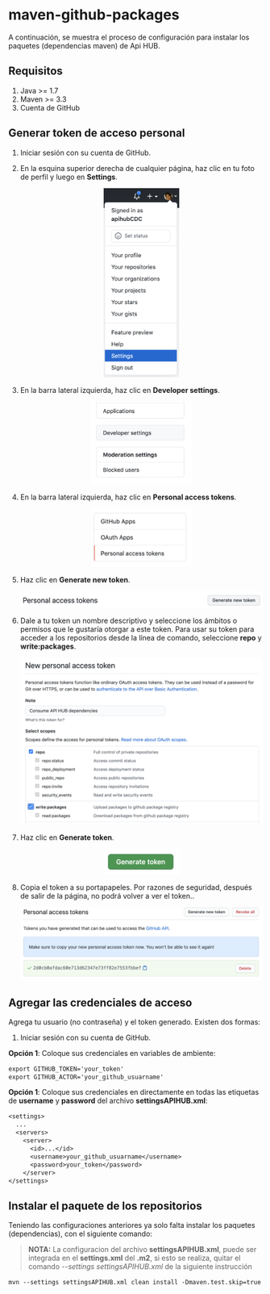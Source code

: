 # maven-github-packages

A continuación, se muestra el proceso de configuración para instalar los paquetes (dependencias maven) de Api HUB.

## Requisitos

1. Java >= 1.7
2. Maven >= 3.3
3. Cuenta de GitHub

## Generar token de acceso personal

 1. Iniciar sesión con su cuenta de GitHub.

 2. En la esquina superior derecha de cualquier página, haz clic en tu foto de perfil y luego en **Settings**.
 
    <p align="center">
        <img src="https://github.com/APIHub-CdC/imagenes-cdc/blob/master/maven/01_Settings.png" width="150">
    </p>
 
 3. En la barra lateral izquierda, haz clic en **Developer settings**.
 
    <p align="center">
        <img src="https://github.com/APIHub-CdC/imagenes-cdc/blob/master/maven/02_Developer_Settings.png" width="200">
    </p>
    
 4. En la barra lateral izquierda, haz clic en **Personal access tokens**.
 
    <p align="center">
        <img src="https://github.com/APIHub-CdC/imagenes-cdc/blob/master/maven/03_Personal_Access_Tokens.png" width="200">
    </p>

 6. Haz clic en **Generate new token**.

    <p align="center">
        <img src="https://github.com/APIHub-CdC/imagenes-cdc/blob/master/maven/04_Generate_New_token.png" width="510">
    </p>
    
 7. Dale a tu token un nombre descriptivo y seleccione los ámbitos o permisos que le gustaría otorgar a este token. Para usar su token para acceder a los repositorios desde la línea de comando, seleccione **repo** y **write:packages**.

    <p align="center">
        <img src="https://github.com/APIHub-CdC/imagenes-cdc/blob/master/maven/05_Form_Generate_Token.png" width="500">
    </p>
    
 8. Haz clic en **Generate token**.

    <p align="center">
        <img src="https://github.com/APIHub-CdC/imagenes-cdc/blob/master/maven/06_Button_Generate_Token.png" width="150">
    </p>
    
 9. Copia el token a su portapapeles. Por razones de seguridad, después de salir de la página, no podrá volver a ver el token..

    <p align="center">
        <img src="https://github.com/APIHub-CdC/imagenes-cdc/blob/master/maven/07_Copy_token.png" width="480">
    </p>
 

## Agregar las credenciales de acceso

Agrega tu usuario (no contraseña) y el token generado. Existen dos formas:

 1. Iniciar sesión con su cuenta de GitHub.

**Opción 1**: Coloque sus credenciales en variables de ambiente:

```shell
export GITHUB_TOKEN='your_token'
export GITHUB_ACTOR='your_github_usuarname'
```
**Opción 1**: Coloque sus credenciales en directamente en todas las etiquetas de **username** y **password** del archivo **settingsAPIHUB.xml**:

```shell
<settings>
  ...
  <servers>
    <server>
      <id>...</id>
      <username>your_github_usuarname</username>
      <password>your_token</password>
    </server> 
</settings>
```

## Instalar el paquete de los repositorios

Teniendo las configuraciones anteriores ya solo falta instalar los paquetes (dependencias), con el siguiente comando:

> **NOTA:** La configuracion del archivo **settingsAPIHUB.xml**, puede ser integrada en el **settings.xml** del **.m2**, si esto se realiza, quitar el comando *--settings settingsAPIHUB.xml* de la siguiente instrucción

```shell
mvn --settings settingsAPIHUB.xml clean install -Dmaven.test.skip=true
```
